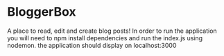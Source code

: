 # BloggerBox

A place to read, edit and create blog posts! In order to run the application you will need to npm install dependencies and run the index.js using nodemon. the application should display on localhost:3000
